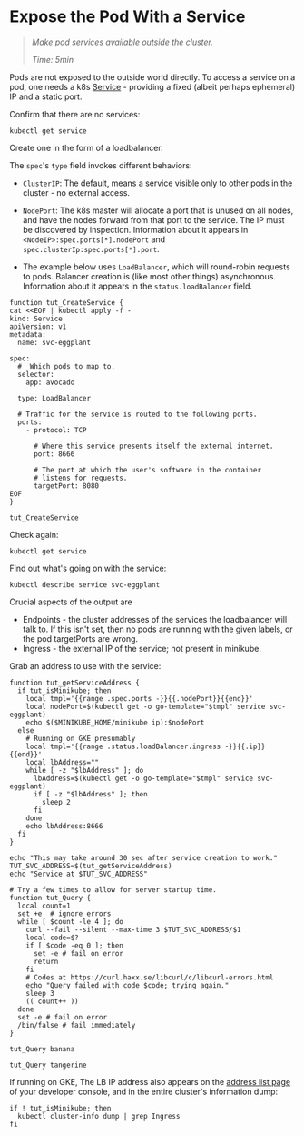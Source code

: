 # Expose the Pod With a Service

> _Make pod services available outside the cluster._
>
> _Time: 5min_

Pods are not exposed to the outside world directly.  To
access a service on a pod, one  needs a k8s [Service] -
providing a fixed (albeit perhaps ephemeral) IP and a
static port.

[Service]: https://kubernetes.io/docs/concepts/services-networking/service

Confirm that there are no services:

<!-- @getService @test -->
```
kubectl get service
```

Create one in the form of a loadbalancer.

The `spec`'s `type` field invokes different
behaviors:

* `ClusterIP`: The default, means a service
  visible only to other pods in the cluster - no
  external access.

* `NodePort`: The k8s master will allocate a port that
  is unused on all nodes, and have the nodes forward
  from that port to the service.  The IP must be
  discovered by inspection.  Information about it
  appears in `<NodeIP>:spec.ports[*].nodePort` and
  `spec.clusterIp:spec.ports[*].port`.

* The example below uses `LoadBalancer`, which will
  round-robin requests to pods.  Balancer creation is
  (like most other things) asynchronous.  Information
  about it appears in the `status.loadBalancer` field.

<!-- @funcCreateService @env @test -->
```
function tut_CreateService {
cat <<EOF | kubectl apply -f -
kind: Service
apiVersion: v1
metadata:
  name: svc-eggplant

spec:
  #  Which pods to map to.
  selector:
    app: avocado

  type: LoadBalancer

  # Traffic for the service is routed to the following ports.
  ports:
    - protocol: TCP

      # Where this service presents itself the external internet.
      port: 8666

      # The port at which the user's software in the container
      # listens for requests.
      targetPort: 8080
EOF
}
```

<!-- @createService @test -->
```
tut_CreateService
```

Check again:

<!-- @getService @test -->
```
kubectl get service
```

Find out what's going on with the service:


<!-- @describeService @test -->
```
kubectl describe service svc-eggplant
```

Crucial aspects of the output are

* Endpoints - the cluster addresses of the services the
  loadbalancer will talk to.  If this isn't set, then
  no pods are running with the given labels, or the
  pod targetPorts are wrong.
* Ingress - the external IP of the service;
  not present in minikube.

Grab an address to use with the service:

<!-- @funcGetAddress @env @test -->
```
function tut_getServiceAddress {
  if tut_isMinikube; then
    local tmpl='{{range .spec.ports -}}{{.nodePort}}{{end}}'
    local nodePort=$(kubectl get -o go-template="$tmpl" service svc-eggplant)
    echo $($MINIKUBE_HOME/minikube ip):$nodePort
  else
    # Running on GKE presumably
    local tmpl='{{range .status.loadBalancer.ingress -}}{{.ip}}{{end}}'
    local lbAddress=""
    while [ -z "$lbAddress" ]; do
      lbAddress=$(kubectl get -o go-template="$tmpl" service svc-eggplant)
      if [ -z "$lbAddress" ]; then
        sleep 2
      fi
    done
    echo lbAddress:8666
  fi
}
```

<!-- @getAddress @test -->
```
echo "This may take around 30 sec after service creation to work."
TUT_SVC_ADDRESS=$(tut_getServiceAddress)
echo "Service at $TUT_SVC_ADDRESS"
```

<!-- @funcQueryServer @env @test -->
```
# Try a few times to allow for server startup time.
function tut_Query {
  local count=1
  set +e  # ignore errors
  while [ $count -le 4 ]; do
    curl --fail --silent --max-time 3 $TUT_SVC_ADDRESS/$1
    local code=$?
    if [ $code -eq 0 ]; then
      set -e # fail on error
      return
    fi
    # Codes at https://curl.haxx.se/libcurl/c/libcurl-errors.html
    echo "Query failed with code $code; trying again."
    sleep 3
    (( count++ ))
  done
  set -e # fail on error
  /bin/false # fail immediately
}
```

<!-- @queryServiceRaw1 @test -->
```
tut_Query banana
```

<!-- @queryServiceRaw2 @test -->
```
tut_Query tangerine
```

If running on GKE, The LB IP address also appears on the
[address list page](https://console.cloud.google.com/networking/addresses/list)
of your developer console, and in the entire cluster's
information dump:

<!-- @dumpClusterInfo -->
```
if ! tut_isMinikube; then
  kubectl cluster-info dump | grep Ingress
fi
```
